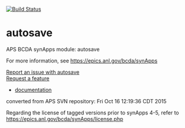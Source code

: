 [![Build Status](https://travis-ci.org/epics-modules/autosave.svg?branch=master)](https://travis-ci.org/epics-modules/autosave)

# autosave
APS BCDA synApps module: autosave

For more information, see
   https://epics.anl.gov/bcda/synApps

[Report an issue with autosave](https://github.com/epics-modules/autosave/issues/new?title=%20ISSUE%20NAME%20HERE&body=**Describe%20the%20issue**%0A%0A**Steps%20to%20reproduce**%0A1.%20Step%20one%0A2.%20Step%20two%0A3.%20Step%20three%0A%0A**Expected%20behaivour**%0A%0A**Actual%20behaviour**%0A%0A**Build%20Environment**%0AArchitecture:%0AEpics%20Base%20Version:%0ADependent%20Module%20Versions:&labels=bug)  
[Request a feature](https://github.com/epics-modules/autosave/issues/new?title=%20FEATURE%20SHORT%20DESCRIPTION&body=**Feature%20Long%20Description**%0A%0A**Why%20should%20this%20be%20added?**%0A&labels=enhancement)

* [documentation](https://github.com/epics-modules/autosave/blob/master/documentation/README.md)


converted from APS SVN repository: Fri Oct 16 12:19:36 CDT 2015

Regarding the license of tagged versions prior to synApps 4-5, 
refer to https://epics.anl.gov/bcda/synApps/license.php
